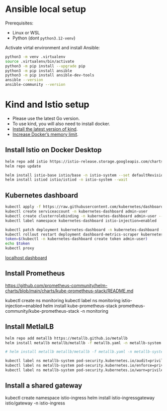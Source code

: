 # Ansible local setup

Prerequisites:
- Linux or WSL
- Python (dont `python3.12-venv`)

Activate virtal environment and install Ansible:
```bash
python3 -m venv .virtualenv
source .virtualenv/bin/activate
python3 -m pip install --upgrade pip
python3 -m pip install ansible
python3 -m pip install ansible-dev-tools
ansible --version
ansible-community --version
```

# Kind and Istio setup


- Please use the latest Go version.
- To use kind, you will also need to install docker.
- [Install the latest version of kind](https://kind.sigs.k8s.io/docs/user/quick-start/).
- [Increase Docker’s memory limit](https://istio.io/latest/docs/setup/platform-setup/docker/).

## Install Istio on Docker Desktop

```bash
helm repo add istio https://istio-release.storage.googleapis.com/charts
helm repo update

helm install istio-base istio/base -n istio-system --set defaultRevision=default --create-namespace
helm install istiod istio/istiod -n istio-system --wait
```

## Kubernetes dashboard

```bash
kubectl apply -f https://raw.githubusercontent.com/kubernetes/dashboard/v2.7.0/aio/deploy/recommended.yaml
kubectl create serviceaccount -n kubernetes-dashboard admin-user
kubectl create clusterrolebinding -n kubernetes-dashboard admin-user --clusterrole cluster-admin --serviceaccount=kubernetes-dashboard:admin-user
kubectl label namespace kubernetes-dashboard istio-injection=enabled

kubectl patch deployment kubernetes-dashboard -n kubernetes-dashboard -p '{ "spec": { "template": { "metadata": { "annotations": { "proxy.istio.io/config": "{ \"holdApplicationUntilProxyStarts\": true }" } } } } }'
kubectl rollout restart deployment dashboard-metrics-scraper kubernetes-dashboard
token=$(kubectl -n kubernetes-dashboard create token admin-user)
echo $token
kubectl proxy
```

[localhost dashboard](http://localhost:8001/api/v1/namespaces/kubernetes-dashboard/services/https:kubernetes-dashboard:/proxy)


## Install Prometheus
https://github.com/prometheus-community/helm-charts/blob/main/charts/kube-prometheus-stack/README.md

kubectl create ns monitoring
kubectl label ns monitoring istio-injection=enabled
helm install kube-prometheus-stack prometheus-community/kube-prometheus-stack -n monitoring


## Install MetlalLB
```bash
helm repo add metallb https://metallb.github.io/metallb
helm install metallb metallb/metallb -f metallb.yaml -n metallb-system

# helm install metallb metallb/metallb -f metallb.yaml -n metallb-system

kubectl label ns metallb-system pod-security.kubernetes.io/audit=privileged
kubectl label ns metallb-system pod-security.kubernetes.io/enforce=privileged
kubectl label ns metallb-system pod-security.kubernetes.io/warn=privileged

```

## Install a shared gateway

kubectl create namespace istio-ingress
helm install istio-ingressgateway istio/gateway -n istio-ingress

